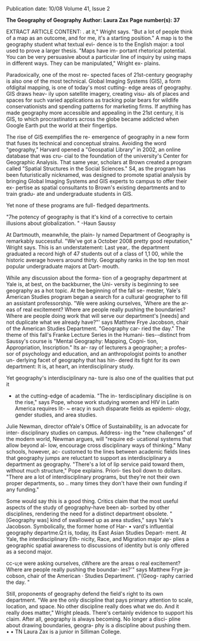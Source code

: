 Publication date: 10/08
Volume 41, Issue 2

**The Geography of Geography**
**Author: Laura Zax**
**Page number(s): 37**

EXTRACT ARTICLE CONTENT:
.
at it," Wright says. "But a lot of people 
think of a map as an outcome, and for 
me, it's a starting position." A map is to 
the geography student what textual evi-
dence is to the English major: a tool used 
to prove a larger thesis. "Maps have im-
portant rhetorical potential. You can be 
very persuasive about a particular line of 
inquiry by using maps in different ways. 
They can be manipulated," Wright ex-
plains. 

Paradoxically, one of the most re-
spected faces of 21st-century geography 
is also one of the most technical. Global 
Imaging Systems (GIS), a form ofdigital 
mapping, is one of today's most cutting-
edge areas of geography. GIS draws heav-
ily upon satellite imagery, creating visu-
als of places and spaces for such varied 
applications as tracking polar bears for 
wildlife conservationists and spending 
patterns for marketing firms. If anything 
has made geography more accessible and 
appealing in the 21st century, it is GIS, 
to which procrastinators across the globe 
became addicted when Google Earth put 
the world at their fingertips. 

The rise of GIS exemplifies the re-
emergence of geography in a new form 
that fuses its technical and conceptual 
strains. Avoiding the word "geography," 
Harvard opened a "Geospatial Library" 
in 2002, an online database that was cru-
cial to the foundation of the university's 
Center for Geographic Analysis. That 
same year, scholars at Brown created a 
program called "Spatial Structures in 
the Social Sciences." S4, as the program 
has been futuristically nicknamed, was 
designed to promote spatial analysis by 
bringing Global Imaging Systems and 
GIS experts to campus to offer their ex-
pertise as spatial consultants to Brown's 
existing departments and to train gradu-
ate and undergraduate students in GIS. 

Yet none of these programs are full-
fledged departments. 

"7he potency of geography is 
that it's kind of a corrective 
to certain illusions about 
globalization. " 
-Haun Saussy 

At Dartmouth, meanwhile, the plain-
ly named Department of Geography 
is remarkably successful. "We've got a 
October 2008 
pretty good reputation," Wright says. 
This is an understatement: Last year,. the 
department graduated a record high of 
47 students out of a class of 1,1 00, while 
the historic average hovers around thirty. 
Geography ranks in the top ten most 
popular undergraduate majors at Dart-
mouth. 

While any discussion about the forma-
tion of a geography department at Yale 
is, at best, on the backburner, the Uni-
versity is beginning to see geography as a 
hot topic. At the beginning of the fall se-
mester, Yale's American Studies program 
began a search for a cultural geographer 
to fill an assistant professorship. "We 
were asking ourselves, 'Where are the ar-
eas of real excitement? Where are people 
really pushing the boundaries? Where 
are people doing work that will serve our 
department's [needs] and not duplicate 
what we already have?"' says Matthew 
Frye Jacobson, chair of the American 
Studies Department. "Geography car-
ried the day." The theme of this fall's 
Franke Lecture Series in the Humani-
ties--distinct from Saussy's course 
is 
"Mental Geography: Mapping, Cogni-
tion, Appropriation, Inscription." Its ar-
ray of lecturers 
a geographer; a profes-
sor of psychology and education, and an 
anthropologist 
points to another un-
derlying facet of geography that has hin-
dered its fight for its own department: It 
is, at heart, an interdisciplinary study. 

Yet geography's interdisciplinary na-
ture is also one of the qualities that put it 
- at the cutting-edge of academia. "The in-
terdisciplinary discipline is on the rise," 
says Pope, whose work studying women 
and HIV in Latin America requires lit-
~ 
eracy in such disparate fields as epidemi-
ology, gender studies, and area studies. 

Julie Newman, director ofYale's Office 
of Sustainability, is an advocate for inter-
disciplinary studies on campus. Address-
ing the "new challenges" of the modern 
world, Newman argues, will "require ed-
ucational systems that allow 
beyond al-
low, encourage 
cross disciplinary ways 
of thinking." Many schools, however, ac-
customed to the lines between academic 
fields 
lines that geography jumps 
are 
reluctant to support as interdisciplinary 
a department as geography. "There's a lot 
of lip service paid toward them, without 
much structure," Pope explains. Priori-
ties boil down to dollars. "There are a lot 
of interdisciplinary programs, but they're 
not their own proper departments, so 
.. 
many times they don't have their own 
funding if any funding." 

Some would say this is a good thing. 
Critics claim that the most useful aspects 
of the study of geography-have been ab-
sorbed by other disciplines, rendering the 
need for a distinct department obsolete. 
"[Geography was] kind of swallowed 
up as area studies," says Yale's Jacobson. 
Symbolically, the former home of Har-
• 
vard's influential geography departme.Q:t 
is, today, its East Asian Studies Depart-
ment. At Yale, the interdisciplinary Eth-
nicity, Race, and Migration major ap-
plies a geographic spatial awareness to 
discussions of identity but is only offered 
as a second major. 

cc-u;e were asking ourselves, 
cWhere are the areas o real 
excitement? Where are people 
really pushing the boundar-
ies?'" says Matthew Frye ja-
cobson, chair of the American · 
Studies Department. ("(Geog-
raphy carried the day. " 

Still, proponents of geography defend 
the field's right to its own department. 
"We are the only discipline that pays 
primary attention to scale, location, and 
space. No other discipline really does 
what we do. And it really does matter," 
Wright pleads. There's certainly evidence 
to support his claim. After all, geography 
is always becoming. No longer a disci-
pline about drawing boundaries, geogra-
phy is a discipline about pushing them. 
• • 
TN 
Laura Zax is a junior in Silliman 
College.